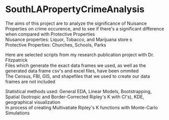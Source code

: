 # SouthLAPropertyCrimeAnalysis

The aims of this project are to analyze the significance of Nuisance Properties on crime occurence, and to see if there's a significant difference when compared with Protective Properties <br>
Niusance properties: Liquor, Tobacco, and Marijuana store s<br>
Protective Properties: Churches, Schools, Parks <br />


Here are selected scripts from my research publication project with Dr. Fitzpatrick <br>
Files which generate the exact data frames we used, as well as the generated data frame csv's and excel files, have been ommited <br>
The Census, FBI, GIS, and shapefiles that we used to create our data frames are not included <br />


Statistical methods used: General EDA, Linear Models, Bootstrapping, Spatial (Isotropic and Border-Corrected Ripley's K with CI's), KDE, geographical visualization <br>
In process of creating Multivatiate Ripley's K functions with Monte-Carlo Simulations <br>
